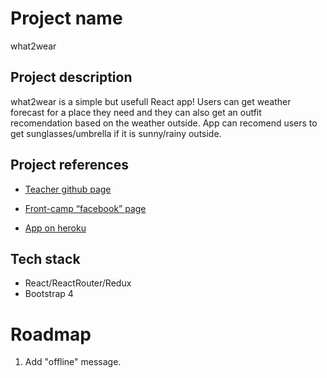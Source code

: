 # Project name

what2wear

## Project description

what2wear is  a simple but usefull React app! Users can get weather forecast for a place they need and they can also get an outfit recomendation based on the weather outside. App can recomend users to get sunglasses/umbrella if it is sunny/rainy outside. 

## Project references

* [Teacher github page](https://github.com/dosandk)

* [Front-camp “facebook” page](https://www.facebook.com/groups/270300106928894/)

* [App on heroku](https://what2wear-2018-buildpack.herokuapp.com/)


## Tech stack

* React/ReactRouter/Redux
* Bootstrap 4

# Roadmap

1. Add "offline" message.
